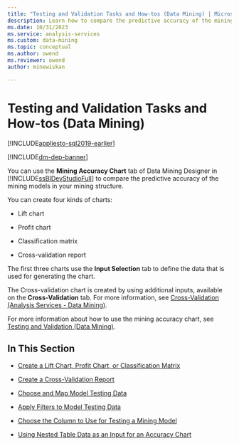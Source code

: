 ```yaml
---
title: "Testing and Validation Tasks and How-tos (Data Mining) | Microsoft Docs"
description: Learn how to compare the predictive accuracy of the mining models in your mining structure by using Data Mining Designer in SQL Server Data Tools.
ms.date: 10/31/2023
ms.service: analysis-services
ms.custom: data-mining
ms.topic: conceptual
ms.author: owend
ms.reviewer: owend
author: minewiskan

---
```

# Testing and Validation Tasks and How-tos (Data Mining)
[!INCLUDE[appliesto-sql2019-earlier](../includes/appliesto-sql2019-earlier.md)]

[!INCLUDE[dm-dep-banner](../includes/dm-dep-banner.md)]

  You can use the **Mining Accuracy Chart** tab of Data Mining Designer in [!INCLUDE[ssBIDevStudioFull](../includes/ssbidevstudiofull-md.md)] to compare the predictive accuracy of the mining models in your mining structure.  
  
 You can create four kinds of charts:  
  
-   Lift chart  
  
-   Profit chart  
  
-   Classification matrix  
  
-   Cross-validation report  
  
 The first three charts use the **Input Selection** tab to define the data that is used for generating the chart.  
  
 The Cross-validation chart is created by using additional inputs, available on the **Cross-Validation** tab. For more information, see [Cross-Validation &#40;Analysis Services - Data Mining&#41;](../../analysis-services/data-mining/cross-validation-analysis-services-data-mining.md).  
  
 For more information about how to use the mining accuracy chart, see [Testing and Validation &#40;Data Mining&#41;](../../analysis-services/data-mining/testing-and-validation-data-mining.md).  
  
## In This Section  
  
-   [Create a Lift Chart, Profit Chart, or Classification Matrix](../../analysis-services/data-mining/create-a-lift-chart-profit-chart-or-classification-matrix.md)  
  
-   [Create a Cross-Validation Report](../../analysis-services/data-mining/create-a-cross-validation-report.md)  
  
-   [Choose and Map Model Testing Data](../../analysis-services/data-mining/choose-and-map-model-testing-data.md)  
  
-   [Apply Filters to Model Testing Data](../../analysis-services/data-mining/apply-filters-to-model-testing-data.md)  
  
-   [Choose the Column to Use for Testing a Mining Model](../../analysis-services/data-mining/choose-the-column-to-use-for-testing-a-mining-model.md)  
  
-   [Using Nested Table Data as an Input for an Accuracy Chart](../../analysis-services/data-mining/using-nested-table-data-as-an-input-for-an-accuracy-chart.md)  
  
  
